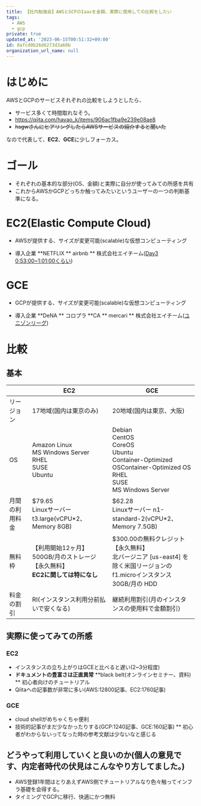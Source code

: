 ```yaml
---
title: 【社内勉強会】AWSとGCPのIaasを金額、実際に使用しての比較をしたい
tags:
  - AWS
  - gcp
private: true
updated_at: '2023-06-15T00:51:32+09:00'
id: 8afcd0b26d6273d3a60b
organization_url_name: null
---
```

# はじめに

AWSとGCPのサービスそれぞれの比較をしようとしたら、

* サービス多くて時間取れなそう。
* https://qiita.com/hayao_k/items/906ac1fba9e239e08ae8
* ~~hsgwさんにヒアリングしたらAWSサービスの紹介すると聞いた~~

なので代表して、**EC2**、**GCE**に少しフォーカス。

# ゴール

* それぞれの基本的な部分(OS、金額)と実際に自分が使ってみての所感を共有
* これからAWSかGCPどっちか触ってみたいというユーザーの一つの判断基準になる。

# EC2(Elastic Compute Cloud)

* AWSが提供する、サイズが変更可能(scalable)な仮想コンピューティング

* 導入企業
**NETFLIX
** airbnb
** 株式会社エイチーム([Day3 0:53:00~1:01:00くらい](https://aws.amazon.com/jp/summit2018-report/))

# GCE

* GCPが提供する、サイズが変更可能(scalable)な仮想コンピューティング

* 導入企業
**DeNA
** コロプラ
**CA
** mercari
** 株式会社エイチーム([ユニゾンリーグ](https://cloudplatform-jp.googleblog.com/2014/12/gcp-google-cloud-platform-rpg-gcp.html))

# 比較

## 基本

|  |EC2  |GCE  |
|---|---|---|
|リージョン |17地域(国内は東京のみ)  |20地域(国内は東京、大阪) |
|OS  |Amazon Linux<br>MS Windows Server<br>RHEL<br>SUSE<br>Ubuntu |Debian<br>CentOS<br>CoreOS<br>Ubuntu<br>Container-Optimized OSContainer-Optimized OS<br>RHEL<br>SUSE<br>MS Windows Server |
|月間の利用料金|$79.65<br>Linuxサーバー t3.large(vCPU*2、Memory 8GB)|$62.28<br>Linuxサーバー n1-standard-2(vCPU*2、Memory 7.5GB)|
|無料枠|【利用開始12ヶ月】<br>500GB/月のストレージ<br>【永久無料】<br>**EC2に関しては特になし**|$300.00の無料クレジット<br>【永久無料】<br>北バージニア [us-east4] を除く米国リージョンのf1.microインスタンス<br>30GB/月の HDD|
|料金の割引|RI(インスタンス利用分前払いで安くなる)|継続利用割引(月のインスタンスの使用料で金額割引)|

## 実際に使ってみての所感

### EC2

* インスタンスの立ち上がりはGCEと比べると遅い(2~3分程度)
* **ドキュメントの豊富さは正直異常**
**black belt(オンラインセミナー、資料)
** 初心者向けのチュートリアル
* Qiitaへの記事数が非常に多い(AWS:12800記事、EC2:1760記事)

### GCE

* cloud shellがめちゃくちゃ便利
* 技術的記事がまだ少なかったりする(GCP:1240記事、GCE:160記事)
** 初心者がわからないってなった時の参考文献は少ないなと感じる

## どうやって利用していくと良いのか(個人の意見です、内定者時代の伏見はこんなやり方してました。)

* AWS登録1年間はとりあえずAWS側でチュートリアルなり色々触ってインフラ基礎を会得する。
* タイミングでGCPに移行、快適にかつ無料
